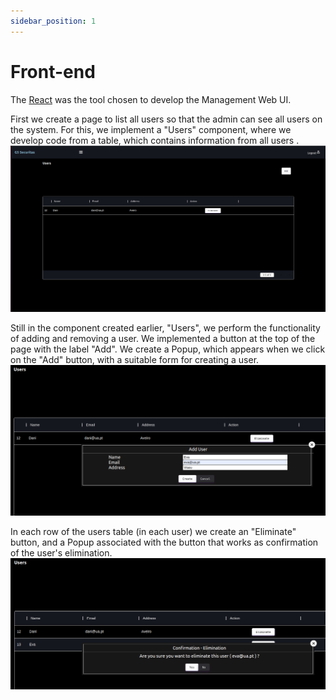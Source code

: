 ```yaml
---
sidebar_position: 1
---
```


# Front-end

The [React](https://reactjs.org/) was the tool chosen to develop the Management Web UI.

First we create a page to list all users so that the admin can see all users on the system.
For this, we implement a "Users" component, where we develop code from a table, which contains information from all users .
![](./img/listUsers.png)

Still in the component created earlier, "Users", we perform the functionality of adding and removing a user.
We implemented a button at the top of the page with the label "Add". We create a Popup, which appears when we click on the "Add" button, with a suitable form for creating a user.  
![](./img/addUser.png)

In each row of the users table (in each user) we create an "Eliminate" button, and a Popup associated with the button that works as confirmation of the user's elimination. 
![](./img/deleteUser.png)